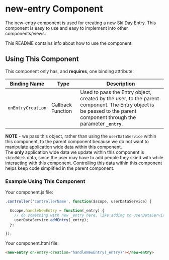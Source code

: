 # new-entry Component

The new-entry component is used for creating a new Ski Day Entry. This component is easy to use and easy to implement into other components/views.

This README contains info about how to use the component.

## Using This Component

This component only has, and **requires**, one binding attribute:

| Binding Name | Type | Description |
| ------------ | ---- | ----------- |
| `onEntryCreation` | Callback Function | Used to pass the Entry object, created by the user, to the parent component. The Entry object is be passed to the parent component through the parameter **`_entry`**. |

**NOTE** - we pass this object, rather than using the `userDataService` within this component, to the parent component because we do not want to manipulate application wide data within this component.  
The **only** application wide data we update within this component is `skiedWith` data, since the user may have to add people they skied with while interacting with this component. Controlling this data within this component helps keep code simplified in the parent component.

### Example Using This Component

Your component.js file:

```javascript
.controller('controllerName', function($scope, userDataService) {

  $scope.handleNewEntry = function(_entry) {
    // do something with new _entry here, like adding to userDataService
    userDataService.addEntry(_entry);
  };

});
```

Your component.html file:

```html
<new-entry on-entry-creation="handleNewEntry(_entry)"></new-entry>
```
